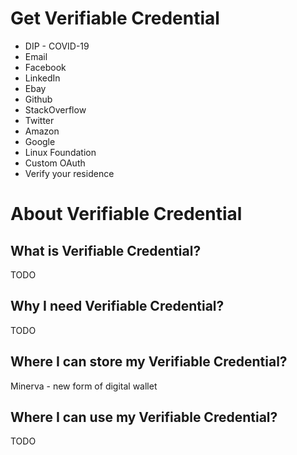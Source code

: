 # Get Verifiable Credential

* DIP - COVID-19
* Email
* Facebook
* LinkedIn
* Ebay
* Github
* StackOverflow
* Twitter
* Amazon
* Google
* Linux Foundation
* Custom OAuth
* Verify your residence


# About Verifiable Credential

## What is Verifiable Credential?

TODO

## Why I need Verifiable Credential?

TODO

## Where I can store my Verifiable Credential?

Minerva - new form of digital wallet

## Where I can use my Verifiable Credential?

TODO
